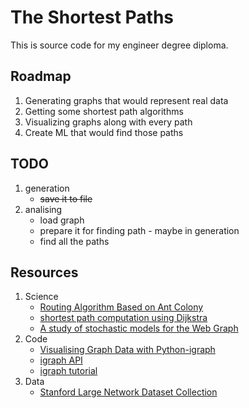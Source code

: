 # The Shortest Paths

This is source code for my engineer degree diploma. 


## Roadmap
 1. Generating graphs that would represent real data
 2. Getting some shortest path algorithms
 3. Visualizing graphs along with every path 
 4. Create ML that would find those paths

## TODO
 1. generation
    - ~~save it to file~~
 2. analising
    - load graph 
    - prepare it for finding path - maybe in generation
    - find all the paths 

## Resources
1. Science
    - [Routing Algorithm Based on Ant Colony](https://ieeexplore.ieee.org/abstract/document/7862755)
    - [shortest path computation using Dijkstra](https://ieeexplore.ieee.org/abstract/document/8073641)
    - [A study of stochastic models for the Web Graph](http://www.cs.unibo.it/babaoglu/courses/cas04-05/papers/web-graph.pdf)
2. Code
    - [Visualising Graph Data with Python-igraph](https://towardsdatascience.com/visualising-graph-data-with-python-igraph-b3cc81a495cf)
    - [igraph API ](https://igraph.org/python/doc/api/)
    - [igraph tutorial](https://igraph.org/python/doc/tutorial/)
3. Data
    - [Stanford Large Network Dataset Collection](https://snap.stanford.edu/data/)